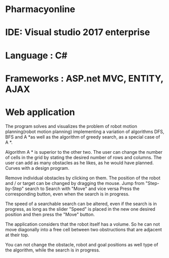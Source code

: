 # Pharmacyonline

# IDE: Visual studio 2017 enterprise

# Language : C#

# Frameworks : ASP.net MVC, ENTITY, AJAX

# Web application

The program solves and visualizes the problem of robot motion planning(robot motion planning) implementing a variation of algorithms DFS, BFS and A *as well as the algorithm of greedy search, as a special case of A *.
 
 Algorithm A * is superior to the other two.
 The user can change the number of cells in the grid by stating the desired number of rows and columns.
 The user can add as many obstacles as he likes, as he would have planned. Curves with a design program.
 
 Remove individual obstacles by clicking on them.
 The position of the robot and / or target can be changed by dragging the mouse.
 Jump from "Step-by-Step" search to Search with "Move" and vice versa
 Press the corresponding button, even when the search is in progress.
 
 The speed of a searchable search can be altered, even if the search is in progress, as long as the slider "Speed" is placed in   the new one desired position and then press the "Move" button.
 
 The application considers that the robot itself has a volume. So he can not
 move diagonally into a free cell between two obstructions that are adjacent at their top.
 
 You can not change the obstacle, robot and goal positions as well
 type of the algorithm, while the search is in progress.
